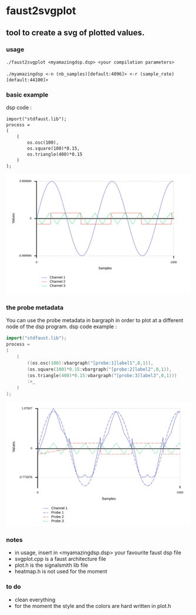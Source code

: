 # faust2svgplot
## tool to create a svg of plotted values.

### usage
```
./faust2svgplot <myamazingdsp.dsp> <your compilation parameters>

./myamazingdsp <-n (nb_samples)[default:4096]> <-r (sample_rate)[default:44100]>
```

### basic example 
dsp code :
```
import("stdfaust.lib");
process = 
(
    (
        os.osc(100),
        os.square(100)*0.15,
        os.triangle(400)*0.15
    )
);
```
![example](/example.png)



###  the probe metadata 
You can use the probe metadata in bargraph in order to plot at a different node of the dsp program.
dsp code example :
```cpp
import("stdfaust.lib");
process = 
(
    (
        ((os.osc(100):vbargraph("[probe:1]label1",0,1)),
        (os.square(100)*0.15:vbargraph("[probe:2]label2",0,1)),
        (os.triangle(400)*0.15:vbargraph("[probe:3]label3",0,1)))
        :>_
    )
);
```
![probe example](/probeexample.png)

### notes
* in usage, insert in <myamazingdsp.dsp> your favourite faust dsp file
* svgplot.cpp is a faust architecture file
* plot.h is the signalsmith lib file
* heatmap.h is not used for the moment

### to do
* clean everything
* for the moment the style and the colors are hard written in plot.h

